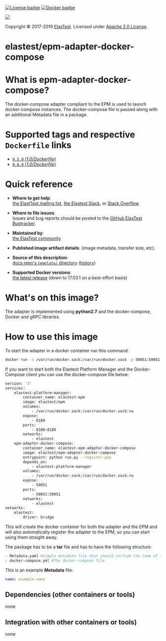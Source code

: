 [![License badge](https://img.shields.io/badge/license-Apache2-orange.svg)](http://www.apache.org/licenses/LICENSE-2.0)
[![Docker badge](https://img.shields.io/docker/pulls/elastest/epm-adapter-docker-compose.svg)](https://hub.docker.com/r/elastests/epm-adapter-docker-compose/)

<!-- Elastest logo -->
[![][ElasTest Logo]][ElasTest]

Copyright © 2017-2019 [ElasTest]. Licensed under [Apache 2.0 License].

elastest/epm-adapter-docker-compose
==============================

What is epm-adapter-docker-compose?
==============================

The docker-compose adapter compliant to the EPM is used to launch docker-compose instances. The docker-compose file is passed along with an additional Metadata file in a package. 

# Supported tags and respective `Dockerfile` links
-	[`0.5.0` (*1.0/Dockerfile*)](https://github.com/mpauls/epm-adapter-docker-compose/blob/0.5.0/Dockerfile)
-	[`0.8.0` (*1.0/Dockerfile*)](https://github.com/mpauls/epm-adapter-docker-compose/blob/0.8.0/Dockerfile)

# Quick reference

-	**Where to get help**:  
	[the ElastTest mailing list][ElasTest Public Mailing List], [the Elastest Slack][ElasTest Slack], or [Stack Overflow][StackOverflow]

-	**Where to file issues**:  
	Issues and bug reports should be posted to the [GitHub ElasTest Bugtracker].

-	**Maintained by**:  
	[the ElasTest community](https://github.com/elastest)

-	**Published image artifact details**:
	(image metadata, transfer size, etc).

-	**Source of this description**:  
	[docs repo's `template/` directory](https://github.com/mpauls/epm-adapter-docker-compose/blob/master/docs/Docker-epm-adapter-docker-compose.md) ([history](https://github.com//mpauls/epm-adapter-docker-compose/commits/master/docs/Docker-epm-adapter-docker-compose.md))

-	**Supported Docker versions**:  
	[the latest release](https://github.com/docker/docker/releases/latest) (down to 17.03.1 on a best-effort basis)

# What's on this image?


The adapter is implemented using **python2.7** and the docker-compose, Docker and gRPC libraries.


# How to use this image


To start the adapter in a docker container run this command:
```bash
docker run -v /var/run/docker.sock:/var/run/docker.sock -p 50051:50051 --expose 50051 -i -t epm-adapter-docker-compose
```

If you want to start both the Elastest Platform Manager and the Docker-Compose client you can use the docker-compose file below:

```bash
version: '3'
services:
    elastest-platform-manager:
        container_name: elastest-epm
        image: elastest/epm
        volumes:
            - /var/run/docker.sock:/var/run/docker.sock:rw
        expose:
            - 8180
        ports:
            - 8180:8180
        networks:
            - elastest
    epm-adapter-docker-compose:
        container_name: elastest-epm-adapter-docker-compose
        image: elastest/epm-adapter-docker-compose
        entrypoint: python run.py --register-pop
        depends_on:
            - elastest-platform-manager
        volumes:
            - /var/run/docker.sock:/var/run/docker.sock:rw
        expose: 
            - 50051
        ports:
            - 50051:50051
        networks:
            - elastest
networks:
    elastest:
        driver: bridge
```


This will create the docker container for both the adapter and the EPM and will also automatically register the adapter to the EPM, so you can start using them straight away.


The package has to be a **tar** file and has to have the following structure:

```bash
- Metadata.yaml #Simple metadata file that should include the name of the package
- docker-compose.yml #The docker-compose file
```

This is an example **Metadata** file:
```yaml
name: example-name
```

## Dependencies (other containers or tools)


none


## Integration with other containers or tools)


none

[Apache 2.0 License]: http://www.apache.org/licenses/LICENSE-2.0
[ElasTest]: http://elastest.io/
[ElasTest Logo]: http://elastest.io/images/logos_elastest/elastest-logo-gray-small.png
[ElasTest Twitter]: https://twitter.com/elastestio
[GitHub ElasTest Group]: https://github.com/elastest
[GitHub ElasTest Bugtracker]: https://github.com/elastest/bugtracker
[ElasTest Public Mailing List]: https://groups.google.com/forum/#!forum/elastest-users
[StackOverflow]: http://stackoverflow.com/questions/tagged/elastest
[ElasTest Slack]: elastest.slack.com

